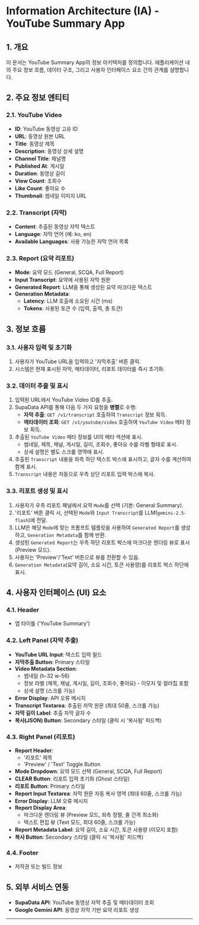 # Information Architecture (IA) - YouTube Summary App

## 1. 개요
이 문서는 YouTube Summary App의 정보 아키텍처를 정의합니다. 애플리케이션 내의 주요 정보 흐름, 데이터 구조, 그리고 사용자 인터페이스 요소 간의 관계를 설명합니다.

## 2. 주요 정보 엔티티

### 2.1. YouTube Video
- **ID**: YouTube 동영상 고유 ID
- **URL**: 동영상 원본 URL
- **Title**: 동영상 제목
- **Description**: 동영상 상세 설명
- **Channel Title**: 채널명
- **Published At**: 게시일
- **Duration**: 동영상 길이
- **View Count**: 조회수
- **Like Count**: 좋아요 수
- **Thumbnail**: 썸네일 이미지 URL

### 2.2. Transcript (자막)
- **Content**: 추출된 동영상 자막 텍스트
- **Language**: 자막 언어 (예: ko, en)
- **Available Languages**: 사용 가능한 자막 언어 목록

### 2.3. Report (요약 리포트)
- **Mode**: 요약 모드 (General, SCQA, Full Report)
- **Input Transcript**: 요약에 사용된 자막 원문
- **Generated Report**: LLM을 통해 생성된 요약 마크다운 텍스트
- **Generation Metadata**:
    - **Latency**: LLM 호출에 소요된 시간 (ms)
    - **Tokens**: 사용된 토큰 수 (입력, 출력, 총 토큰)

## 3. 정보 흐름

### 3.1. 사용자 입력 및 초기화
1. 사용자가 YouTube URL을 입력하고 '자막추출' 버튼 클릭.
2. 시스템은 현재 표시된 자막, 메타데이터, 리포트 데이터를 즉시 초기화.

### 3.2. 데이터 추출 및 표시
1. 입력된 URL에서 YouTube Video ID를 추출.
2. SupaData API를 통해 다음 두 가지 요청을 **병렬**로 수행:
    - **자막 추출**: `GET /v1/transcript` 호출하여 `Transcript` 정보 획득.
    - **메타데이터 조회**: `GET /v1/youtube/video` 호출하여 `YouTube Video` 메타 정보 획득.
3. 추출된 `YouTube Video` 메타 정보를 UI의 메타 섹션에 표시.
    - 썸네일, 제목, 채널, 게시일, 길이, 조회수, 좋아요 수를 라벨 형태로 표시.
    - 상세 설명은 별도 스크롤 영역에 표시.
4. 추출된 `Transcript` 내용을 좌측 하단 텍스트 박스에 표시하고, 글자 수를 계산하여 함께 표시.
5. `Transcript` 내용은 자동으로 우측 상단 리포트 입력 박스에 복사.

### 3.3. 리포트 생성 및 표시
1. 사용자가 우측 리포트 패널에서 요약 `Mode`를 선택 (기본: General Summary).
2. '리포트' 버튼 클릭 시, 선택된 `Mode`와 `Input Transcript`를 LLM(`gemini-2.5-flash`)에 전달.
3. LLM은 해당 `Mode`에 맞는 프롬프트 템플릿을 사용하여 `Generated Report`를 생성하고, `Generation Metadata`를 함께 반환.
4. 생성된 `Generated Report`는 우측 하단 리포트 박스에 마크다운 렌더링 뷰로 표시 (Preview 모드).
5. 사용자는 'Preview'/'Text' 버튼으로 뷰를 전환할 수 있음.
6. `Generation Metadata`(요약 길이, 소요 시간, 토큰 사용량)를 리포트 박스 하단에 표시.

## 4. 사용자 인터페이스 (UI) 요소

### 4.1. Header
- 앱 타이틀 ('YouTube Summary')

### 4.2. Left Panel (자막 추출)
- **YouTube URL Input**: 텍스트 입력 필드
- **자막추출 Button**: Primary 스타일
- **Video Metadata Section**:
    - 썸네일 (h-32 w-56)
    - 정보 라벨 (제목, 채널, 게시일, 길이, 조회수, 좋아요) - 이모지 및 컬러칩 포함
    - 상세 설명 (스크롤 가능)
- **Error Display**: API 오류 메시지
- **Transcript Textarea**: 추출된 자막 원문 (최대 50줄, 스크롤 가능)
- **자막 길이 Label**: 추출 자막 글자 수
- **복사(JSON) Button**: Secondary 스타일 (클릭 시 '복사됨' 피드백)

### 4.3. Right Panel (리포트)
- **Report Header**:
    - '리포트' 제목
    - 'Preview' / 'Text' Toggle Button
- **Mode Dropdown**: 요약 모드 선택 (General, SCQA, Full Report)
- **CLEAR Button**: 리포트 입력 초기화 (Ghost 스타일)
- **리포트 Button**: Primary 스타일
- **Report Input Textarea**: 자막 원문 자동 복사 영역 (최대 60줄, 스크롤 가능)
- **Error Display**: LLM 오류 메시지
- **Report Display Area**:
    - 마크다운 렌더링 뷰 (Preview 모드, 좌측 정렬, 줄 간격 최소화)
    - 텍스트 편집 뷰 (Text 모드, 최대 60줄, 스크롤 가능)
- **Report Metadata Label**: 요약 길이, 소요 시간, 토큰 사용량 (이모지 포함)
- **복사 Button**: Secondary 스타일 (클릭 시 '복사됨' 피드백)

### 4.4. Footer
- 저작권 또는 빌드 정보

## 5. 외부 서비스 연동
- **SupaData API**: YouTube 동영상 자막 추출 및 메타데이터 조회
- **Google Gemini API**: 동영상 자막 기반 요약 리포트 생성

---
